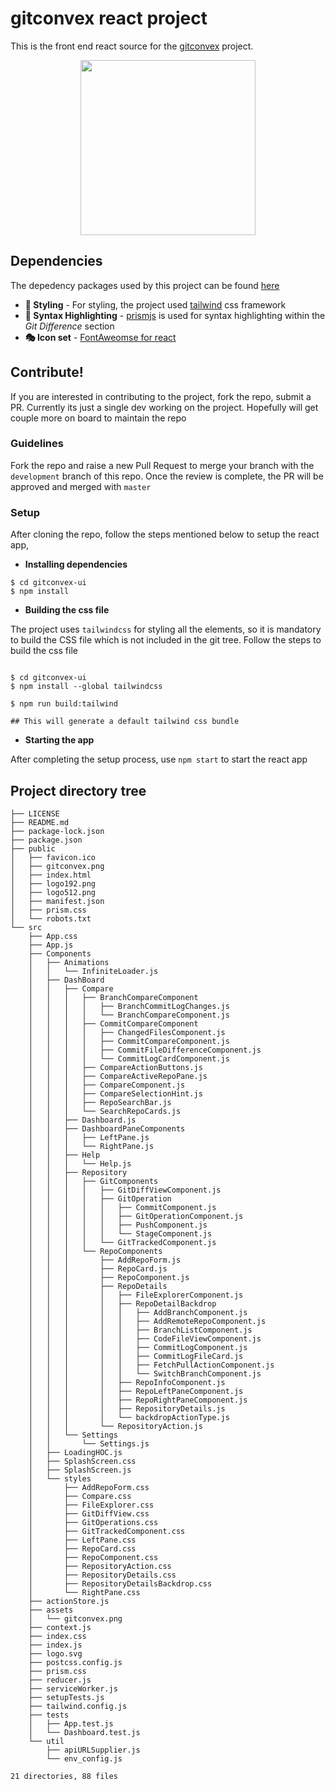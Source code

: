 # gitconvex react project
This is the front end react source for the [gitconvex](https://github.com/neel1996/gitconvex) project.

<p align="center">
    <img src="https://user-images.githubusercontent.com/47709856/87220396-e72df380-c380-11ea-9b2b-e156402842bb.png" width="280">
</p>

## Dependencies

The depedency packages used by this project can be found [here](https://github.com/neel1996/gitconvex-ui/network/dependencies)

- **🎨 Styling** - For styling, the project used [tailwind]() css framework 
- **📑 Syntax Highlighting** - [prismjs](https://github.com/PrismJS/prism) is used for syntax highlighting within the *Git Difference* section
- **🎭 Icon set** - [FontAweomse for react](https://github.com/FortAwesome/Font-Awesome)

## Contribute!

If you are interested in contributing to the project, fork the repo, submit a PR. Currently its just a single dev working on the project. Hopefully will get couple more on board to maintain the repo

### Guidelines 

Fork the repo and raise a new Pull Request to merge your branch with the `development` branch of this repo. Once the review is complete, the PR will be approved and merged with `master`

### Setup

After cloning the repo, follow the steps mentioned below to setup the react app,

- **Installing dependencies**

```
$ cd gitconvex-ui
$ npm install
```

- **Building the css file**

The project uses `tailwindcss` for styling all the elements, so it is mandatory to build the CSS file which is not included in the git tree. Follow the steps to build the css file

```

$ cd gitconvex-ui
$ npm install --global tailwindcss 

$ npm run build:tailwind

## This will generate a default tailwind css bundle

```

- **Starting the app**

After completing the setup process, use `npm start` to start the react app


## Project directory tree

```
├── LICENSE
├── README.md
├── package-lock.json
├── package.json
├── public
│   ├── favicon.ico
│   ├── gitconvex.png
│   ├── index.html
│   ├── logo192.png
│   ├── logo512.png
│   ├── manifest.json
│   ├── prism.css
│   └── robots.txt
└── src
    ├── App.css
    ├── App.js
    ├── Components
    │   ├── Animations
    │   │   └── InfiniteLoader.js
    │   ├── DashBoard
    │   │   ├── Compare
    │   │   │   ├── BranchCompareComponent
    │   │   │   │   ├── BranchCommitLogChanges.js
    │   │   │   │   └── BranchCompareComponent.js
    │   │   │   ├── CommitCompareComponent
    │   │   │   │   ├── ChangedFilesComponent.js
    │   │   │   │   ├── CommitCompareComponent.js
    │   │   │   │   ├── CommitFileDifferenceComponent.js
    │   │   │   │   └── CommitLogCardComponent.js
    │   │   │   ├── CompareActionButtons.js
    │   │   │   ├── CompareActiveRepoPane.js
    │   │   │   ├── CompareComponent.js
    │   │   │   ├── CompareSelectionHint.js
    │   │   │   ├── RepoSearchBar.js
    │   │   │   └── SearchRepoCards.js
    │   │   ├── Dashboard.js
    │   │   ├── DashboardPaneComponents
    │   │   │   ├── LeftPane.js
    │   │   │   └── RightPane.js
    │   │   ├── Help
    │   │   │   └── Help.js
    │   │   ├── Repository
    │   │   │   ├── GitComponents
    │   │   │   │   ├── GitDiffViewComponent.js
    │   │   │   │   ├── GitOperation
    │   │   │   │   │   ├── CommitComponent.js
    │   │   │   │   │   ├── GitOperationComponent.js
    │   │   │   │   │   ├── PushComponent.js
    │   │   │   │   │   └── StageComponent.js
    │   │   │   │   └── GitTrackedComponent.js
    │   │   │   └── RepoComponents
    │   │   │       ├── AddRepoForm.js
    │   │   │       ├── RepoCard.js
    │   │   │       ├── RepoComponent.js
    │   │   │       ├── RepoDetails
    │   │   │       │   ├── FileExplorerComponent.js
    │   │   │       │   ├── RepoDetailBackdrop
    │   │   │       │   │   ├── AddBranchComponent.js
    │   │   │       │   │   ├── AddRemoteRepoComponent.js
    │   │   │       │   │   ├── BranchListComponent.js
    │   │   │       │   │   ├── CodeFileViewComponent.js
    │   │   │       │   │   ├── CommitLogComponent.js
    │   │   │       │   │   ├── CommitLogFileCard.js
    │   │   │       │   │   ├── FetchPullActionComponent.js
    │   │   │       │   │   └── SwitchBranchComponent.js
    │   │   │       │   ├── RepoInfoComponent.js
    │   │   │       │   ├── RepoLeftPaneComponent.js
    │   │   │       │   ├── RepoRightPaneComponent.js
    │   │   │       │   ├── RepositoryDetails.js
    │   │   │       │   └── backdropActionType.js
    │   │   │       └── RepositoryAction.js
    │   │   └── Settings
    │   │       └── Settings.js
    │   ├── LoadingHOC.js
    │   ├── SplashScreen.css
    │   ├── SplashScreen.js
    │   └── styles
    │       ├── AddRepoForm.css
    │       ├── Compare.css
    │       ├── FileExplorer.css
    │       ├── GitDiffView.css
    │       ├── GitOperations.css
    │       ├── GitTrackedComponent.css
    │       ├── LeftPane.css
    │       ├── RepoCard.css
    │       ├── RepoComponent.css
    │       ├── RepositoryAction.css
    │       ├── RepositoryDetails.css
    │       ├── RepositoryDetailsBackdrop.css
    │       └── RightPane.css
    ├── actionStore.js
    ├── assets
    │   └── gitconvex.png
    ├── context.js
    ├── index.css
    ├── index.js
    ├── logo.svg
    ├── postcss.config.js
    ├── prism.css
    ├── reducer.js
    ├── serviceWorker.js
    ├── setupTests.js
    ├── tailwind.config.js
    ├── tests
    │   ├── App.test.js
    │   └── Dashboard.test.js
    └── util
        ├── apiURLSupplier.js
        └── env_config.js

21 directories, 88 files

```

